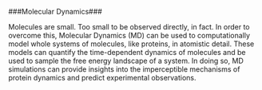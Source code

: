 ###Molecular Dynamics###

Molecules are small. Too small to be observed directly, in fact. In order to
overcome this, Molecular Dynamics (MD) can be used to computationally model
whole systems of molecules, like proteins, in atomistic detail. These
models can quantify the time-dependent dynamics of molecules and be used to
sample the free energy landscape of a system. In doing so, MD simulations can
provide insights into the imperceptible mechanisms of protein dynamics and
predict experimental observations.
